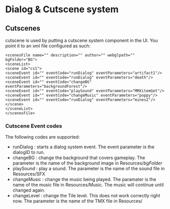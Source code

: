 # Dialog & Cutscene system

## Cutscenes
cutscene is used by putting a cutscene system component in the UI. You point it to an xml file configured as such:

	<scenesFile name="" description="" author="" webglpath="" bgFolder="BG">
	<sceneList>
	<scene id="cs1">
 	<sceneEvent id="" eventCode="runDialog" eventParameters="artifact1"/>
 	<sceneEvent id="" eventCode="runDialog" eventParameters="death"/>
 	<sceneEvent id="" eventCode="changeBG" eventParameters="backgroundForest"/>
 	<sceneEvent id="" eventCode="playSound" eventParameters="MMXitemGet"/>
 	<sceneEvent id="" eventCode="changeMusic" eventParameters="poppy"/>
 	<sceneEvent id="" eventCode="runDialog" eventParameters="mines2"/>
 	</scene>
 	</sceneList>
 	</scenesFile>
 
 ### Cutscene Event codes
 
The following codes are supported:

- runDialog : starts a dialog system event. The event parameter is the dialogID to run.
- changeBG : change the background that covers gameplay. The parameter is the name of the background image in Resources/*bgFolder*
- playSound : play a sound. The parameter is the name of the sound file in Resources/SFX
- changeMusic : change the music being played. The paramater is the name of the music file in Resources/Music. The music will continue until changed again.
- changeLevel : change the Tile level. This does not work correctly right now. The parameter is the name of the TMX file in Resources/
